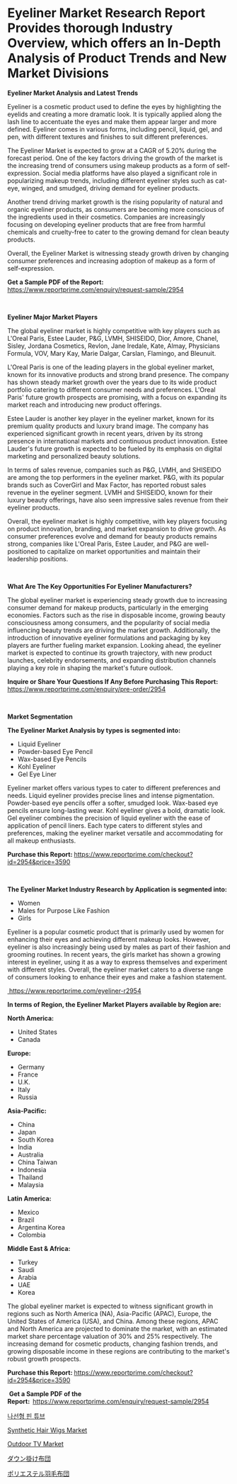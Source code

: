 <p><h1>Eyeliner Market Research Report Provides thorough Industry Overview, which offers an In-Depth Analysis of Product Trends and New Market Divisions</h1></p><p><strong>Eyeliner Market Analysis and Latest Trends</strong></p>
<p><p>Eyeliner is a cosmetic product used to define the eyes by highlighting the eyelids and creating a more dramatic look. It is typically applied along the lash line to accentuate the eyes and make them appear larger and more defined. Eyeliner comes in various forms, including pencil, liquid, gel, and pen, with different textures and finishes to suit different preferences.</p><p>The Eyeliner Market is expected to grow at a CAGR of 5.20% during the forecast period. One of the key factors driving the growth of the market is the increasing trend of consumers using makeup products as a form of self-expression. Social media platforms have also played a significant role in popularizing makeup trends, including different eyeliner styles such as cat-eye, winged, and smudged, driving demand for eyeliner products.</p><p>Another trend driving market growth is the rising popularity of natural and organic eyeliner products, as consumers are becoming more conscious of the ingredients used in their cosmetics. Companies are increasingly focusing on developing eyeliner products that are free from harmful chemicals and cruelty-free to cater to the growing demand for clean beauty products.</p><p>Overall, the Eyeliner Market is witnessing steady growth driven by changing consumer preferences and increasing adoption of makeup as a form of self-expression.</p></p>
<p><strong>Get a Sample PDF of the Report:&nbsp;</strong> <a href="https://www.reportprime.com/enquiry/request-sample/2954">https://www.reportprime.com/enquiry/request-sample/2954</a></p>
<p>&nbsp;</p>
<p><strong>Eyeliner Major Market Players</strong></p>
<p><p>The global eyeliner market is highly competitive with key players such as L'Oreal Paris, Estee Lauder, P&G, LVMH, SHISEIDO, Dior, Amore, Chanel, Sisley, Jordana Cosmetics, Revlon, Jane Iredale, Kate, Almay, Physicians Formula, VOV, Mary Kay, Marie Dalgar, Carslan, Flamingo, and Bleunuit. </p><p>L'Oreal Paris is one of the leading players in the global eyeliner market, known for its innovative products and strong brand presence. The company has shown steady market growth over the years due to its wide product portfolio catering to different consumer needs and preferences. L'Oreal Paris' future growth prospects are promising, with a focus on expanding its market reach and introducing new product offerings.</p><p>Estee Lauder is another key player in the eyeliner market, known for its premium quality products and luxury brand image. The company has experienced significant growth in recent years, driven by its strong presence in international markets and continuous product innovation. Estee Lauder's future growth is expected to be fueled by its emphasis on digital marketing and personalized beauty solutions.</p><p>In terms of sales revenue, companies such as P&G, LVMH, and SHISEIDO are among the top performers in the eyeliner market. P&G, with its popular brands such as CoverGirl and Max Factor, has reported robust sales revenue in the eyeliner segment. LVMH and SHISEIDO, known for their luxury beauty offerings, have also seen impressive sales revenue from their eyeliner products.</p><p>Overall, the eyeliner market is highly competitive, with key players focusing on product innovation, branding, and market expansion to drive growth. As consumer preferences evolve and demand for beauty products remains strong, companies like L'Oreal Paris, Estee Lauder, and P&G are well-positioned to capitalize on market opportunities and maintain their leadership positions.</p></p>
<p>&nbsp;</p>
<p><strong>What Are The Key Opportunities For Eyeliner Manufacturers?</strong></p>
<p><p>The global eyeliner market is experiencing steady growth due to increasing consumer demand for makeup products, particularly in the emerging economies. Factors such as the rise in disposable income, growing beauty consciousness among consumers, and the popularity of social media influencing beauty trends are driving the market growth. Additionally, the introduction of innovative eyeliner formulations and packaging by key players are further fueling market expansion. Looking ahead, the eyeliner market is expected to continue its growth trajectory, with new product launches, celebrity endorsements, and expanding distribution channels playing a key role in shaping the market's future outlook.</p></p>
<p><strong>Inquire or Share Your Questions If Any Before Purchasing This Report:</strong> <a href="https://www.reportprime.com/enquiry/pre-order/2954">https://www.reportprime.com/enquiry/pre-order/2954</a></p>
<p>&nbsp;</p>
<p><strong>Market Segmentation</strong></p>
<p><strong>The Eyeliner Market Analysis by types is segmented into:</strong></p>
<p><ul><li>Liquid Eyeliner</li><li>Powder-based Eye Pencil</li><li>Wax-based Eye Pencils</li><li>Kohl Eyeliner</li><li>Gel Eye Liner</li></ul></p>
<p><p>Eyeliner market offers various types to cater to different preferences and needs. Liquid eyeliner provides precise lines and intense pigmentation. Powder-based eye pencils offer a softer, smudged look. Wax-based eye pencils ensure long-lasting wear. Kohl eyeliner gives a bold, dramatic look. Gel eyeliner combines the precision of liquid eyeliner with the ease of application of pencil liners. Each type caters to different styles and preferences, making the eyeliner market versatile and accommodating for all makeup enthusiasts.</p></p>
<p><strong>Purchase this Report:&nbsp;</strong><a href="https://www.reportprime.com/checkout?id=2954&price=3590">https://www.reportprime.com/checkout?id=2954&price=3590</a></p>
<p>&nbsp;</p>
<p><strong>The Eyeliner Market Industry Research by Application is segmented into:</strong></p>
<p><ul><li>Women</li><li>Males for Purpose Like Fashion</li><li>Girls</li></ul></p>
<p><p>Eyeliner is a popular cosmetic product that is primarily used by women for enhancing their eyes and achieving different makeup looks. However, eyeliner is also increasingly being used by males as part of their fashion and grooming routines. In recent years, the girls market has shown a growing interest in eyeliner, using it as a way to express themselves and experiment with different styles. Overall, the eyeliner market caters to a diverse range of consumers looking to enhance their eyes and make a fashion statement.</p></p>
<p><a href="https://www.reportprime.com/eyeliner-r2954">&nbsp;https://www.reportprime.com/eyeliner-r2954</a></p>
<p><strong>In terms of Region, the Eyeliner Market Players available by Region are:</strong></p>
<p>
    <p> <strong> North America: </strong>
        <ul>
            <li>United States</li>
            <li>Canada</li>
        </ul>
        </p> 
    <p> <strong> Europe: </strong>
        <ul>
            <li>Germany</li>
            <li>France</li>
            <li>U.K.</li>
            <li>Italy</li>
            <li>Russia</li>
        </ul>
        </p> 
    <p> <strong> Asia-Pacific: </strong>
        <ul>
            <li>China</li>
            <li>Japan</li>
            <li>South Korea</li>
            <li>India</li>
            <li>Australia</li>
            <li>China Taiwan</li>
            <li>Indonesia</li>
            <li>Thailand</li>
            <li>Malaysia</li>
        </ul>
        </p> 
    <p> <strong> Latin America: </strong>
        <ul>
            <li>Mexico</li>
            <li>Brazil</li>
            <li>Argentina Korea</li>
            <li>Colombia</li>
        </ul>
        </p> 
    <p> <strong> Middle East & Africa: </strong>
        <ul>
            <li>Turkey</li>
            <li>Saudi</li>
            <li>Arabia</li>
            <li>UAE</li>
            <li>Korea</li>
        </ul>
    </p>
    </p>
<p><p>The global eyeliner market is expected to witness significant growth in regions such as North America (NA), Asia-Pacific (APAC), Europe, the United States of America (USA), and China. Among these regions, APAC and North America are projected to dominate the market, with an estimated market share percentage valuation of 30% and 25% respectively. The increasing demand for cosmetic products, changing fashion trends, and growing disposable income in these regions are contributing to the market's robust growth prospects.</p></p>
<p><strong>Purchase this Report: </strong><a href="https://www.reportprime.com/checkout?id=2954&price=3590">https://www.reportprime.com/checkout?id=2954&price=3590</a></p>
<p>&nbsp;<strong>Get a Sample PDF of the Report:&nbsp;&nbsp;</strong><a href="https://www.reportprime.com/enquiry/request-sample/2954">https://www.reportprime.com/enquiry/request-sample/2954</a></p>
<p><strong></strong></p>
<p><p><a href="https://github.com/AidenReinger/Market-Research-Report-List-1/blob/main/962073568235.md">나선형 핀 튜브</a></p><p><a href="https://github.com/RyleeBauch2023/Market-Research-Report-List-1/blob/main/synthetic-hair-wigs-market.md">Synthetic Hair Wigs Market</a></p><p><a href="https://github.com/Sarissaschmalingtr6fz2739/Market-Research-Report-List-2/blob/main/outdoor-tv-market.md">Outdoor TV Market</a></p><p><a href="https://github.com/FrancoWeber2023/Market-Research-Report-List-1/blob/main/232987470695.md">ダウン掛け布団</a></p><p><a href="https://github.com/LuzHills1972/Market-Research-Report-List-1/blob/main/246818870696.md">ポリエステル羽毛布団</a></p></p>